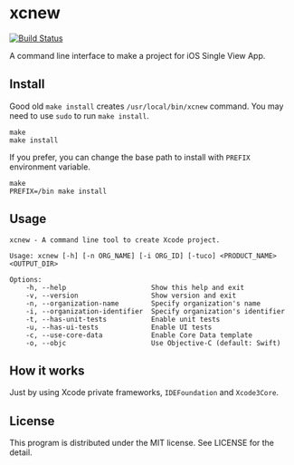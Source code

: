 xcnew
=====

[![Build Status](https://travis-ci.org/manicmaniac/xcnew.svg?branch=master)](https://travis-ci.org/manicmaniac/xcnew)

A command line interface to make a project for iOS Single View App.

Install
-------

Good old `make install` creates `/usr/local/bin/xcnew` command.
You may need to use `sudo` to run `make install`.

    make
    make install

If you prefer, you can change the base path to install with `PREFIX` environment variable.

    make
    PREFIX=/bin make install

Usage
-----

    xcnew - A command line tool to create Xcode project.
    
    Usage: xcnew [-h] [-n ORG_NAME] [-i ORG_ID] [-tuco] <PRODUCT_NAME> <OUTPUT_DIR>
    
    Options:
        -h, --help                     Show this help and exit
        -v, --version                  Show version and exit
        -n, --organization-name        Specify organization's name
        -i, --organization-identifier  Specify organization's identifier
        -t, --has-unit-tests           Enable unit tests
        -u, --has-ui-tests             Enable UI tests
        -c, --use-core-data            Enable Core Data template
        -o, --objc                     Use Objective-C (default: Swift)

How it works
------------

Just by using Xcode private frameworks, `IDEFoundation` and `Xcode3Core`.

License
-------

This program is distributed under the MIT license.
See LICENSE for the detail.
